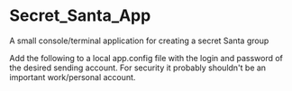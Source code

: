 # Secret_Santa_App
A small console/terminal application for creating a secret Santa group 

Add the following to a local app.config file with the login and password of the desired sending account.
For security it probably shouldn't be an important work/personal account.

<appSettings> 
  <add key="sendingemailaddress" value="email" /> 
  <add key="sendingemailpassword" value="password" /> 
</appSettings>
